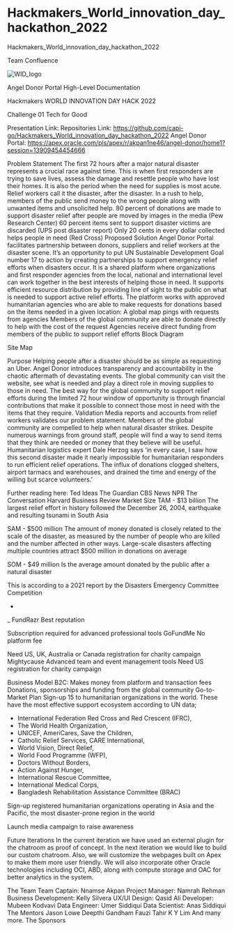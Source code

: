 # Hackmakers_World_innovation_day_hackathon_2022
Hackmakers_World_innovation_day_hackathon_2022

Team Confluence



![WID_logo](https://user-images.githubusercontent.com/19424104/166404479-675f2680-7c40-4c16-a482-ca37d0f6af5e.png)




Angel Donor  Portal High-Level Documentation



Hackmakers
WORLD INNOVATION DAY HACK 2022



Challenge 01
Tech for Good


Presentation Link:
Repositories Link:  https://github.com/capi-go/Hackmakers_World_innovation_day_hackathon_2022
Angel Donor Portal: https://apex.oracle.com/pls/apex/r/akpan1ne46/angel-donor/home1?session=13909454454666

Problem Statement
The first 72 hours after a major natural disaster represents a crucial race against time. This is when first responders are trying to save lives, assess the damage and resettle people who have lost their homes. It is also the period when the need for supplies is most acute. Relief workers call it the disaster, after the disaster. In a rush to help, members of the public send money to the wrong people along with unwanted items and unsolicited help.
80 percent of donations are made to support disaster relief after people are moved by images in the media (Pew Research Center)
60 percent items sent to support disaster victims are discarded (UPS post disaster report)
Only 20 cents in every dollar collected helps people in need (Red Cross)
Proposed Solution
Angel Donor Portal facilitates partnership between donors, suppliers and relief workers at the disaster scene. It’s an opportunity to put UN Sustainable Development Goal number 17 to action by creating partnerships to support emergency relief efforts when disasters occur.
It is a shared platform where organizations and first responder agencies from the local, national and international level can work together in the best interests of helping those in need. 
It supports efficient resource distribution by providing line of sight to the public on what is needed to support active relief efforts. The platform works with approved humanitarian agencies who are able to make requests for donations based on the items needed in a given location:
A global map pings with requests from agencies
Members of the global community are able to donate directly to help with the cost of the request
Agencies receive direct funding from members of the public to support relief efforts
Block Diagram

Site Map

Purpose
Helping people after a disaster should be as simple as requesting an Uber. 
Angel Donor introduces transparency and accountability in the chaotic aftermath of devastating events. The global community can visit the website, see what is needed and play a direct role in moving supplies to those in need.
The best way for the global community to support relief efforts during the limited 72 hour window of opportunity is through financial contributions that make it possible to connect those most in need with the items that they require. 
Validation
Media reports and accounts from relief workers validates our problem statement. Members of the global community are compelled to help when natural disaster strikes. Despite numerous warnings from ground staff, people will find a way to send items that they think are needed or money that they believe will be useful. Humanitarian logistics expert Dale Herzog says ‘in every case, I saw how this second disaster made it nearly impossible for humanitarian responders to run efficient relief operations. The influx of donations clogged shelters, airport tarmacs and warehouses, and drained the time and energy of the willing but scarce volunteers.’

Further reading here:
Ted Ideas
The Guardian
CBS News
NPR
The Conversation
Harvard Business Review
Market Size
TAM -  $13 billion
The largest relief effort in history followed the December 26, 2004, earthquake and resulting tsunami in South Asia

SAM - $500 million
The amount of money donated is closely related to the scale of the disaster, as measured by the number of people who are killed and the number affected in other ways. Large-scale disasters affecting multiple countries attract $500 million in donations on average 

SOM - $49 million
Is the average amount donated by the public after a natural disaster

This is according to a 2021 report by the Disasters Emergency Committee
Competition



+
_
FundRazr
Best reputation



Subscription required for advanced professional tools 
GoFundMe
No platform fee


Need US, UK, Australia or Canada registration for charity campaign
Mightycause
Advanced team and event management tools
Need US registration for charity campaign


Business Model
B2C: 
Makes money from platform and transaction fees 
Donations, sponsorships and funding from the global community
Go-to-Market Plan
Sign-up 15 to humanitarian organizations in the world. These have the most effective support ecosystem according to UN data; 
- International Federation Red Cross and Red Crescent (IFRC), 
- The World Health Organization, 
- UNICEF, AmeriCares, Save the Children, 
- Catholic Relief Services, CARE International, 
- World Vision, Direct Relief, 
- World Food Programme (WFP), 
- Doctors Without Borders, 
- Action Against Hunger, 
- International Rescue Committee, 
- International Medical Corps, 
- Bangladesh Rehabilitation Assistance Committee (BRAC)

Sign-up registered humanitarian organizations operating in Asia and the Pacific, the most disaster-prone region in the world

Launch media campaign to raise awareness


Future Iterations
In the current iteration we have used an external plugin for the chatroom as proof of concept. In the next iteration we would like to build our custom chatroom. 
Also, we will customize the webpages built on Apex to make them more user friendly. 
We will also incorporate other Oracle technologies including OCI, ABD, along with compute storage and OAC for better analytics in the system.

The Team
Team Captain: Nnamse Akpan 
Project Manager: Namrah Rehman
Business Development: Kelly Silvera
UX/UI Design: Qasid Ali
Developer: Mubeen Kodvavi
Data Engineer: Umer Siddiqui
Data Scientist: Anas Siddiqui
The Mentors
Jason Lowe
Deepthi Gandham
Fauzi Tahir 
K Y Lim
And many more.
The Sponsors

